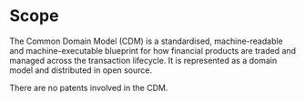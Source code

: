 # Scope

The Common Domain Model (CDM) is a standardised, machine-readable and machine-executable blueprint for how financial products are traded and managed across the transaction lifecycle. It is represented as a domain model and distributed in open source.

There are no patents involved in the CDM.

